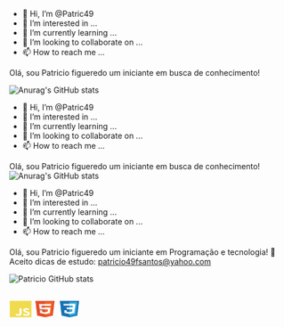 - 👋 Hi, I’m @Patric49
- 👀 I’m interested in ...
- 🌱 I’m currently learning ...
- 💞️ I’m looking to collaborate on ...
- 📫 How to reach me ...

<!---
Patric49/Patric49 is a ✨ special ✨ repository because its `README.md` (this file) appears on your GitHub profile.
You can click the Preview link to take a look at your changes.
--->
Olá, sou Patricio figueredo um iniciante em busca de conhecimento!

![Anurag's GitHub stats](https://github-readme-stats.vercel.app/api?username=anuraghazra&theme=dark&show_icons=true) 
- 👋 Hi, I’m @Patric49
- 👀 I’m interested in ...
- 🌱 I’m currently learning ...
- 💞️ I’m looking to collaborate on ...
- 📫 How to reach me ...

<!---
Patric49/Patric49 is a ✨ special ✨ repository because its `README.md` (this file) appears on your GitHub profile.
You can click the Preview link to take a look at your changes.
--->
Olá, sou Patricio figueredo um iniciante em busca de conhecimento!
![Anurag's GitHub stats](https://github-readme-stats.vercel.app/api?username=anuraghazra&theme=dark&show_icons=true) 
- 👋 Hi, I’m @Patric49
- 👀 I’m interested in ...
- 🌱 I’m currently learning ...
- 💞️ I’m looking to collaborate on ...
- 📫 How to reach me ...

<!---
Patric49/Patric49 is a ✨ special ✨ repository because its `README.md` (this file) appears on your GitHub profile.
You can click the Preview link to take a look at your changes.
--->
Olá, sou Patricio figueredo um iniciante em Programação e tecnologia! 👋 <br> 
Aceito dicas de estudo: patricio49fsantos@yahoo.com 


![Patricio GitHub stats](https://github-readme-stats.vercel.app/api?username=patricio&theme=dark&show_icons=true) 

<div style="display: inline_block"><br>
  <img align="center" alt="Js" height="30" width="40" src="https://raw.githubusercontent.com/devicons/devicon/master/icons/javascript/javascript-plain.svg"> 
  <img align="center" alt="HTML" height="30" width="40" src="https://raw.githubusercontent.com/devicons/devicon/master/icons/html5/html5-original.svg">
  <img align="center" alt="CSS" height="30" width="40" src="https://raw.githubusercontent.com/devicons/devicon/master/icons/css3/css3-original.svg"> 
</div>       
